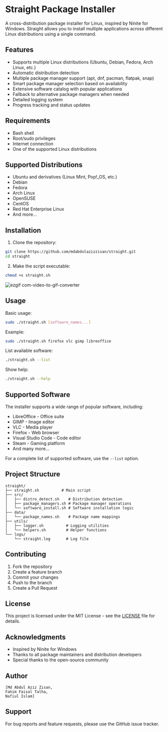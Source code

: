 # Straight Package Installer

A cross-distribution package installer for Linux, inspired by Ninite for Windows. Straight allows you to install multiple applications across different Linux distributions using a single command.

## Features

- Supports multiple Linux distributions (Ubuntu, Debian, Fedora, Arch Linux, etc.)
- Automatic distribution detection
- Multiple package manager support (apt, dnf, pacman, flatpak, snap)
- Smart package manager selection based on availability
- Extensive software catalog with popular applications
- Fallback to alternative package managers when needed
- Detailed logging system
- Progress tracking and status updates

## Requirements

- Bash shell
- Root/sudo privileges
- Internet connection
- One of the supported Linux distributions

## Supported Distributions

- Ubuntu and derivatives (Linux Mint, Pop!_OS, etc.)
- Debian
- Fedora
- Arch Linux
- OpenSUSE
- CentOS
- Red Hat Enterprise Linux
- And more...

## Installation

1. Clone the repository:
```bash
git clone https://github.com/mdabdulazizzisan/straight.git
cd straight
```

2. Make the script executable:
```bash
chmod +x straight.sh
```
![ezgif com-video-to-gif-converter](https://github.com/user-attachments/assets/a680979b-c440-4b95-a45a-c5dc83a21b7c)

## Usage

Basic usage:
```bash
sudo ./straight.sh [software_names...]
```

Example:
```bash
sudo ./straight.sh firefox vlc gimp libreoffice
```

List available software:
```bash
./straight.sh --list
```

Show help:
```bash
./straight.sh --help
```

## Supported Software

The installer supports a wide range of popular software, including:

- LibreOffice - Office suite
- GIMP - Image editor
- VLC - Media player
- Firefox - Web browser
- Visual Studio Code - Code editor
- Steam - Gaming platform
- And many more...

For a complete list of supported software, use the `--list` option.

## Project Structure

```
straight/
├── straight.sh          # Main script
├── src/
│   ├── distro_detect.sh    # Distribution detection
│   ├── package_managers.sh # Package manager operations
│   └── software_install.sh # Software installation logic
├── data/
│   └── package_names.sh    # Package name mappings
├── utils/
│   ├── logger.sh          # Logging utilities
│   └── helpers.sh         # Helper functions
└── logs/
    └── straight.log       # Log file
```

## Contributing

1. Fork the repository
2. Create a feature branch
3. Commit your changes
4. Push to the branch
5. Create a Pull Request

## License

This project is licensed under the MIT License - see the [LICENSE](https://github.com/mdabdulazizzisan/straight/blob/main/LICENSE) file for details.

## Acknowledgments

- Inspired by Ninite for Windows
- Thanks to all package maintainers and distribution developers
- Special thanks to the open-source community

## Author
```
[Md Abdul Aziz Zisan,
Fahim Faisal Talha,
Nafiul Islam]
```
## Support

For bug reports and feature requests, please use the GitHub issue tracker. 
